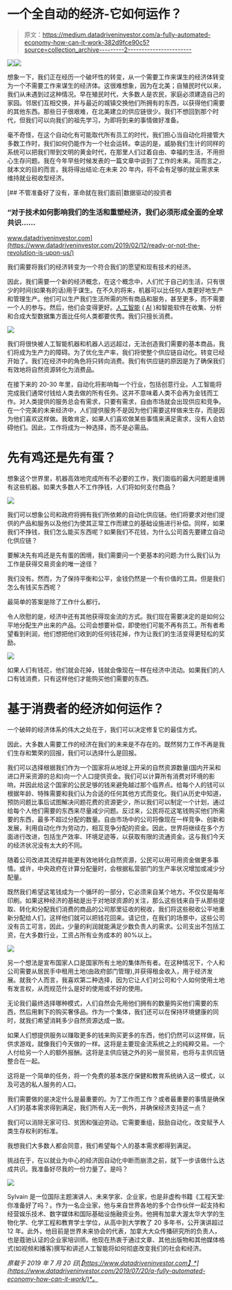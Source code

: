 # 一个全自动的经济-它如何运作？

> 原文：<https://medium.datadriveninvestor.com/a-fully-automated-economy-how-can-it-work-382d9fce90c5?source=collection_archive---------2----------------------->

[![](img/8a3bf6a6bd3e5a8e645786c7f37e66ef.png)](http://www.track.datadriveninvestor.com/1B9E)![](img/38babe02ca3a081b78a3f74a88b3f051.png)

想象一下，我们正在经历一个破坏性的转变，从一个需要工作来谋生的经济体转变为一个不需要工作来谋生的经济体。这很难想象，因为在北美；自殖民时代以来，我们从未遇到过这种情况。早在殖民时代，大多数人是农民，家庭必须建造自己的家园。邻居们互相交换，并与最近的城镇交换他们所拥有的东西，以获得他们需要的其他东西。那些日子很艰难，在北美建立的供应链很少。我们不想回到那个时代，但我们可以向我们的祖先学习，为即将到来的事情做好准备。

毫不奇怪，在这个自动化有可能取代所有员工的时代，我们担心当自动化将接管大多数工作时，我们如何仍能作为一个社会运转。幸运的是，威胁我们生计的同样的系统可以把我们带到文明的黄金时代，在那里人们过着自由、幸福的生活，不用担心生存问题。我在今年早些时候发表的一篇文章中谈到了工作的未来。简而言之，就本文的目的而言，我将得出结论:在未来 20 年内，将不会有足够的就业需求来维持就业税收型经济。

[](https://www.datadriveninvestor.com/2019/02/12/ready-or-not-the-revolution-is-upon-us/) [## 不管准备好了没有，革命就在我们面前|数据驱动的投资者

### “对于技术如何影响我们的生活和重塑经济，我们必须形成全面的全球共识……

www.datadriveninvestor.com](https://www.datadriveninvestor.com/2019/02/12/ready-or-not-the-revolution-is-upon-us/) 

我们需要将我们的经济转变为一个符合我们的愿望和现有技术的经济。

因此，我们需要一个新的经济概念，在这个概念中，人们忙于自己的生活，只有很少的时间(如果有的话)用于谋生。在不久的将来，机器可以比任何人类更好地生产和管理生产。他们可以生产我们生活所需的所有商品和服务，甚至更多，而不需要一个人的参与。然后，他们会变得更好。[人工智能](https://www.datadriveninvestor.com/glossary/artificial-intelligence/) ( [AI](https://www.datadriveninvestor.com/glossary/artificial-intelligence/) )和智能软件在收集、分析和合成大型数据集方面比任何人类都要优秀。我们只擅长消费。

![](img/d97d089129eddfe00c6ccef70f59c7f4.png)

我们将很快被人工智能机器和机器人远远超过，无法创造我们需要的基本商品，我们将成为生产力的障碍。为了优化生产率，我们将使整个供应链自动化。转变已经开始了。我们在经济中的角色将只转向消费。我们有供应链的原因是为了确保我们有效地将自然资源转化为消费品。

在接下来的 20-30 年里，自动化将影响每一个行业，包括创意行业。人工智能将完成我们通常付钱给人类去做的所有任务。这并不意味着人类不会再为金钱而工作。对人类提供的服务总会有需求，只要有需求，自由市场就会出现供应和竞争。在一个完美的未来经济中，人们提供服务不是因为他们需要这样做来生存，而是因为他们喜欢这样做。我敢肯定，如果人们喜欢做某些事情来满足需求，没有人会妨碍他们。因此，工作将成为一种选择，而不是必需品。

# 先有鸡还是先有蛋？

想象这个世界里，机器高效地完成所有不必要的工作，我们面临的最大问题是谁拥有这些机器。如果大多数人不工作挣钱，人们将如何支付商品？

![](img/270cf5661557fa94b32301b8cdd5dd4a.png)

我们可以想象公司和政府将拥有我们所依赖的自动化供应链。他们将要求对他们提供的产品和服务以及他们为使其正常工作而建立的基础设施进行补偿。同样，如果我们不挣钱，我们怎么能买东西呢？如果我们不花钱，为什么公司首先要建立自动化供应链？

要解决先有鸡还是先有蛋的困境，我们需要问一个更基本的问题:为什么我们认为工作是获得交易资金的唯一途径？

我们没有。然而，为了保持平衡和公平，金钱仍然是一个有价值的工具。但是我们怎么有钱买东西呢？

最简单的答案是除了工作什么都行。

令人欣慰的是，经济中还有其他获得现金流的方式。我们现在需要决定的是如何公平地分配生产出来的产品。公司会想要补偿，即使他们可能不再有员工。所有者希望看到利润，他们想把他们收到的任何钱花掉，作为让我们的生活变得更轻松的奖励。

![](img/ba6306e2dc2a88a8404d1f3eae87af4f.png)

如果人们有钱花，他们就会花掉，钱就会像现在一样在经济中流动。如果我们的人口有钱消费，只有这样他们才能购买他们需要的东西。

# 基于消费者的经济如何运作？

一个破碎的经济体系的伟大之处在于，我们可以决定修复它的最佳方式。

因此，大多数人需要工作的经济在我们的未来是不存在的。既然努力工作不再是我们生存和繁荣的回报，我们可以选择什么是回报。

我们可以选择根据我们作为一个国家将从地球上开采的自然资源数量(国内开采和进口开采资源的总和)向一个人口提供资金。我们可以计算所有消费对环境的影响，并因此给这个国家的公民足够的钱来避免越过那个临界点。给每个人的钱可以根据年龄、特殊需要和我们认为合适的任何其他方式而变化。我们从历史中知道，预防问题比事后试图解决问题花费的资源更少，所以我们可以制定一个计划，通过给每个人他们需要的东西来尽量减少问题。反过来，公民将花这笔钱购买他们所需要的东西，最多不超过分配的数量。自由市场中的公司将像现在一样竞争、创新和发展，利用自动化作为劳动力，相互竞争分配的资金。因此，世界将继续在多个方面进行改进，包括生产效率、环境足迹等，以获取有限的流通资金。这与我们今天的经济状况没有太大的不同。

随着公司改进其流程并能更有效地转化自然资源，公民可以用可用资金做更多事情。或许，中央政府在计算分配量时，会根据私营部门的生产率状况增加或减少分配量。

既然我们希望这笔钱成为一个循环的一部分，它必须来自某个地方。不仅仅是每年印刷。如果这种经济的基础是出于对地球资源的关注，那么这些钱来自于从那些提取、转化和分配我们消费的商品的公司那里征收的税收，我们将这些税收公平地重新分配给人们，这样他们就可以把钱花回来。请记住，在我们的场景中，这些公司没有员工可言，因此，少量的利润就能满足少数负责人的需求。公司支出不包括工资，在大多数行业，工资占所有业务成本的 80%以上。

![](img/4bc249110db4e9fd3f1662c0bc005dd1.png)

另一个想法是宣布国家人口是国家所有土地的集体所有者。在这种情况下，个人和公司需要从居民手中租用土地(由政府部门管理),并获得租金收入，用于经济发展。就我个人而言，我喜欢第二种选择，因为它让人们对公司和个人如何使用土地有发言权，从而规范什么是好的使用或不好的使用。

无论我们最终选择哪种模式，人们自然会先用他们拥有的数量购买他们需要的东西，然后用剩下的购买奢侈品。作为一个集体，我们还可以在保持环境健康的同时，就我们希望消耗多少自然资源达成一致。

如果人们想提供服务以赚取更多的钱来购买更多的东西，他们仍然可以这样做，玩供求游戏，就像我们今天做的一样。这将是主要现金流系统之上的纯粹交易。一个人付给另一个人的额外报酬。这将是主供应链之外的另一层贸易，也将与主供应链整合在一起。

这将是一个简单的任务，将一个免费的基本医疗保健和教育系统纳入这一模式，以及可选的私人服务的人口。

我们需要做的是决定什么是最重要的。为了工作而工作？或者最重要的事情是确保人们的基本需求得到满足，我们所有人无一例外，并确保经济支持这一点？

我们可以消除无家可归、贫困和强迫劳动。它需要重组，鼓励自动化，改变赋予人类生存权利的标准。

我想我们大多数人都会同意，我们希望每个人的基本需求都得到满足。

挑战在于，在以就业为中心的经济因自动化中断而崩溃之前，就下一步该做什么达成共识。我准备好尽我的一份力量了。是吗？

![](img/c21ce6d1186a4d3fb1f6dcaadcddd900.png)

Sylvain 是一位国际主题演讲人、未来学家、企业家，也是非虚构书籍《工程天堂:你准备好了吗？。作为一名企业家，他与来自世界各地的多个合作伙伴一起支持和经营娱乐技术、数字媒体和国际基础设施融资业务。他拥有加拿大渥太华大学的生物化学、化学工程和教育学士学位，从高中到大学教了 20 多年书，公开演讲超过 12 年。此外，他目前是世界未来协会的代表，加拿大大众传播研究所的负责人，也是蔻驰认证的企业家培训师。他现在热衷于通过文章、其他出版物和其他媒体格式(如视频和播客)撰写和讲述人工智能将如何彻底改变我们的社会和经济。

*原载于 2019 年 7 月 20 日*[*【https://www.datadriveninvestor.com】*](https://www.datadriveninvestor.com/2019/07/20/a-fully-automated-economy-how-can-it-work/)*。*
